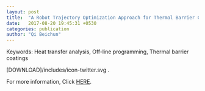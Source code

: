 ```yaml
---
layout: post
title:  "A Robot Trajectory Optimization Approach for Thermal Barrier Coatings Used for Free-Form Components(August 2017, online first)"
date:   2017-08-20 19:45:31 +0530
categories: publication
author: "Qi Beichun"
---
```


Keywords:
Heat transfer analysis, Off-line programming, Thermal barrier coatings

[DOWNLOAD]/includes/icon-twitter.svg .

For more information, Click [HERE][here].

[here]: http://link.springer.com/article/10.1007/s11666-017-0601-2



